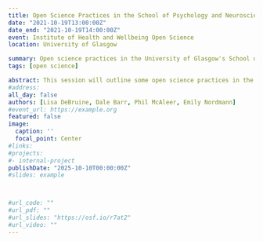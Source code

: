 ```yaml
---
title: Open Science Practices in the School of Psychology and Neuroscience
date: "2021-10-19T13:00:00Z"
date_end: "2021-10-19T14:00:00Z"
event: Institute of Health and Wellbeing Open Science
location: University of Glasgow

summary: Open science practices in the University of Glasgow's School of Psychology and Neuroscience
tags: [open science]

abstract: This session will outline some open science practices in the University of Glasgow's School of Psychology and Neuroscience. For example, our staff and students stay on top of new developments through regular seminars and workshops sponsored by the Methods and MetaScience network. Our undergraduate and postgraduate methods curricula were overhauled to embed open science practices and the skills needed to achieve them. After a brief outline, we will open the floor for discussion around the benefits and challenges of increasing open science practices.
#address:
all_day: false
authors: [Lisa DeBruine, Dale Barr, Phil McAleer, Emily Nordmann]
#event_url: https://example.org
featured: false
image:
  caption: ''
  focal_point: Center
#links:
#projects:
#- internal-project
publishDate: "2025-10-10T00:00:00Z"
#slides: example



#url_code: ""
#url_pdf: ""
#url_slides: "https://osf.io/r7at2"
#url_video: ""
---
```


